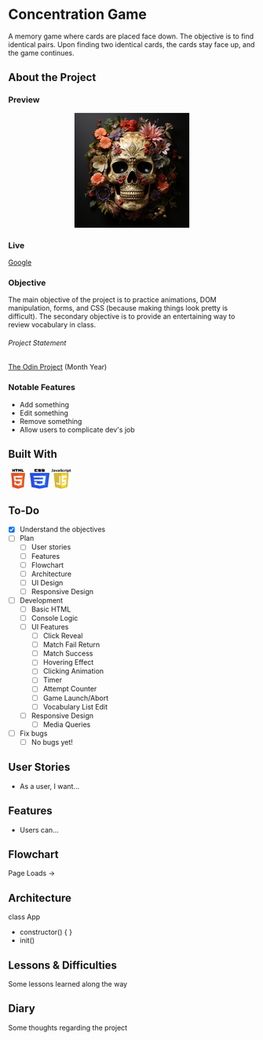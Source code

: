 # Concentration Game

A memory game where cards are placed face down. The objective is to find
identical pairs. Upon finding two identical cards, the cards stay face up, and
the game continues.

## About the Project

### Preview

<div align='center'>
    <img src='./README/project-preview.png'>
</div>

### Live

<a href='http://google.com/'>Google</a>

### Objective

The main objective of the project is to practice animations, DOM manipulation,
forms, and CSS (because making things look pretty is difficult). The secondary
objective is to provide an entertaining way to review vocabulary in class.

###### Project Statement

<a href='http://theodinproject.com/'>The Odin Project</a> (Month Year)

### Notable Features

- Add something
- Edit something
- Remove something
- Allow users to complicate dev's job

## Built With

<img src='./README/html5-logo.svg' style='width:40px; height: 40px' >
<img src='./README/css3-logo.svg' style='width:40px; height: 40px' >
<img src='./README/javascript-logo.svg' style='width:40px; height: 40px' >

## To-Do

- [x] Understand the objectives
- [ ] Plan
  - [ ] User stories
  - [ ] Features
  - [ ] Flowchart
  - [ ] Architecture
  - [ ] UI Design
  - [ ] Responsive Design
- [ ] Development
  - [ ] Basic HTML
  - [ ] Console Logic
  - [ ] UI Features
    - [ ] Click Reveal
    - [ ] Match Fail Return
    - [ ] Match Success
    - [ ] Hovering Effect
    - [ ] Clicking Animation
    - [ ] Timer
    - [ ] Attempt Counter
    - [ ] Game Launch/Abort
    - [ ] Vocabulary List Edit
  - [ ] Responsive Design
    - [ ] Media Queries
- [ ] Fix bugs
  - [ ] No bugs yet!

## User Stories

- As a user, I want...

## Features

- Users can...

## Flowchart

Page Loads ->

## Architecture

class App

- constructor() {
  }
- init()

## Lessons & Difficulties

Some lessons learned along the way

## Diary

Some thoughts regarding the project
